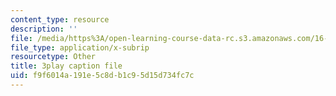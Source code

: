 ```yaml
---
content_type: resource
description: ''
file: /media/https%3A/open-learning-course-data-rc.s3.amazonaws.com/16-687-private-pilot-ground-school-january-iap-2019/f9f6014a191e5c8db1c95d15d734fc7c_xsO2Ip6eiaY.vtt
file_type: application/x-subrip
resourcetype: Other
title: 3play caption file
uid: f9f6014a-191e-5c8d-b1c9-5d15d734fc7c
---
```

